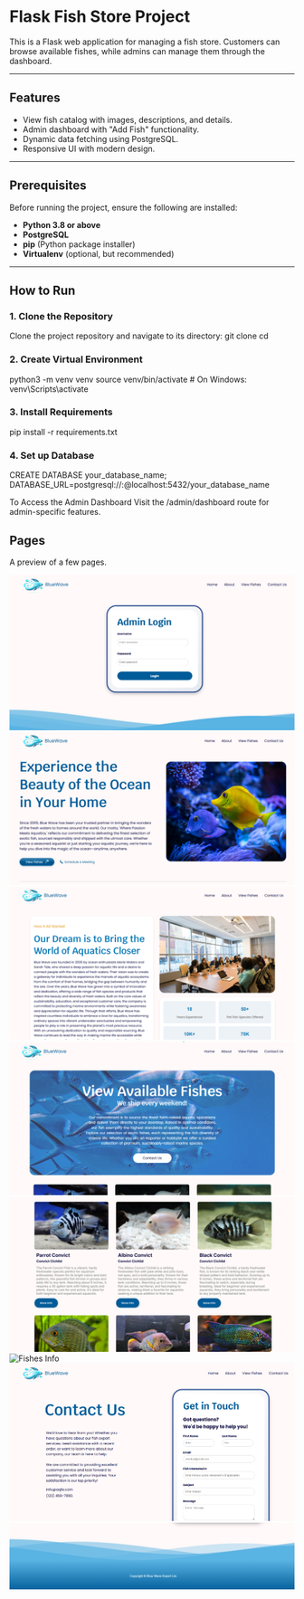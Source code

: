 # Flask Fish Store Project

This is a Flask web application for managing a fish store. Customers can browse available fishes, while admins can manage them through the dashboard.

---

## Features
- View fish catalog with images, descriptions, and details.
- Admin dashboard with "Add Fish" functionality.
- Dynamic data fetching using PostgreSQL.
- Responsive UI with modern design.

---

## Prerequisites

Before running the project, ensure the following are installed:

- **Python 3.8 or above**
- **PostgreSQL**
- **pip** (Python package installer)
- **Virtualenv** (optional, but recommended)

---

## How to Run

### 1. Clone the Repository
Clone the project repository and navigate to its directory:
git clone <repository-url>
cd <repository-folder>

### 2. Create Virtual Environment
python3 -m venv venv
source venv/bin/activate    # On Windows: venv\Scripts\activate

### 3. Install Requirements
pip install -r requirements.txt

### 4. Set up Database

CREATE DATABASE your_database_name;
DATABASE_URL=postgresql://<username>:<password>@localhost:5432/your_database_name

To Access the Admin Dashboard
Visit the /admin/dashboard route for admin-specific features.

## Pages
A preview of a few pages.

![Admin Login](app/static/images/loginpage.png)
![Main](app/static/images/homepage.png)
![About](app/static/images/aboutpage.png)
![Fishes](app/static/images/viewfishes.png)
![Fishes](app/static/images/fishesgrid.png)
![Fishes Info](app/static/images/fishesinfo.png)
![Contact](app/static/images/contactpage.png)
![Footer](app/static/images/footer.png)
